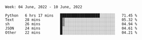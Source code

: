 <!--START_SECTION:waka-->
```text
Week: 04 June, 2022 - 10 June, 2022

Python   6 hrs 17 mins   ██████████████████░░░░░░░   71.45 % 
Text     28 mins         █▒░░░░░░░░░░░░░░░░░░░░░░░   05.32 % 
sh       26 mins         █▒░░░░░░░░░░░░░░░░░░░░░░░   04.94 % 
JSON     24 mins         █░░░░░░░░░░░░░░░░░░░░░░░░   04.61 % 
Other    22 mins         █░░░░░░░░░░░░░░░░░░░░░░░░   04.21 % 
```
<!--END_SECTION:waka-->
